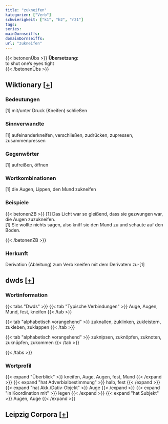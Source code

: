 ```yaml
---
title: "zukneifen"
kategorien: ["Verb"]
schwierigkeit: ["k1", "h2", "r21"]
tags:
series:
mainDornseiffs:
domainDornseiffs:
url: "zukneifen"
---
```


{{< betonenÜbs >}}
**Übersetzung:**  
to shut  one’s eyes tight  
{{< /betonenÜbs >}}

## Wiktionary [[+](https://de.wiktionary.org/wiki/zukneifen)]

### Bedeutungen
[1] mit/unter Druck (Kneifen) schließen  

### Sinnverwandte
[1] aufeinanderkneifen, verschließen, zudrücken, zupressen, zusammenpressen  

### Gegenwörter
[1] aufreißen, öffnen  

### Wortkombinationen
[1] die Augen, Lippen, den Mund zukneifen  

### Beispiele
{{< betonenZB >}}
[1] Das Licht war so gleißend, dass sie gezwungen war, die Augen zuzukneifen.  
[1] Sie wollte nichts sagen, also kniff sie den Mund zu und schaute auf den Boden.  

{{< /betonenZB >}}
### Herkunft
Derivation (Ableitung) zum Verb kneifen mit dem Derivatem zu-[1]  



## dwds [[+](https://www.dwds.de/wb/zukneifen)]

### Wortinformation
{{< tabs "Dwds" >}}
{{< tab "Typische Verbindungen" >}}
Auge, Augen, Mund, fest, kneifen
{{< /tab >}}

{{< tab "alphabetisch vorangehend" >}}
zuknallen, zuklinken, zukleistern, zukleben, zuklappen
{{< /tab >}}

{{< tab "alphabetisch vorangehend" >}}
zuknipsen, zuknöpfen, zuknoten, zuknüpfen, zukommen
{{< /tab >}}

{{< /tabs >}}

### Wortprofil
{{< expand "Überblick" >}} kneifen, Auge, Augen, fest, Mund {{< /expand >}}
{{< expand "hat Adverbialbestimmung" >}} halb, fest {{< /expand >}}
{{< expand "hat Akk./Dativ-Objekt" >}} Auge {{< /expand >}}
{{< expand "in Koordination mit" >}} legen {{< /expand >}}
{{< expand "hat Subjekt" >}} Augen, Auge {{< /expand >}}

## Leipzig Corpora [[+](https://corpora.uni-leipzig.de/en/res?word=zukneifen&corpusId=deu_newscrawl-public_2018)]

